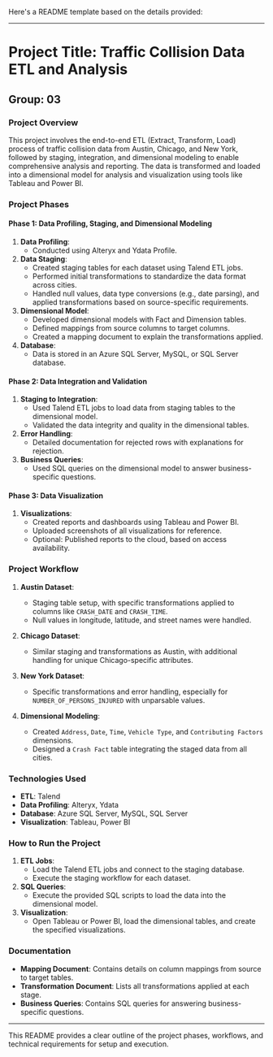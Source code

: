 Here's a README template based on the details provided:

---

# Project Title: Traffic Collision Data ETL and Analysis

## Group: 03

### Project Overview
This project involves the end-to-end ETL (Extract, Transform, Load) process of traffic collision data from Austin, Chicago, and New York, followed by staging, integration, and dimensional modeling to enable comprehensive analysis and reporting. The data is transformed and loaded into a dimensional model for analysis and visualization using tools like Tableau and Power BI.

### Project Phases

#### Phase 1: Data Profiling, Staging, and Dimensional Modeling
1. **Data Profiling**:
   - Conducted using Alteryx and Ydata Profile.
2. **Data Staging**:
   - Created staging tables for each dataset using Talend ETL jobs.
   - Performed initial transformations to standardize the data format across cities.
   - Handled null values, data type conversions (e.g., date parsing), and applied transformations based on source-specific requirements.
3. **Dimensional Model**:
   - Developed dimensional models with Fact and Dimension tables.
   - Defined mappings from source columns to target columns.
   - Created a mapping document to explain the transformations applied.
4. **Database**:
   - Data is stored in an Azure SQL Server, MySQL, or SQL Server database.

#### Phase 2: Data Integration and Validation
1. **Staging to Integration**:
   - Used Talend ETL jobs to load data from staging tables to the dimensional model.
   - Validated the data integrity and quality in the dimensional tables.
2. **Error Handling**:
   - Detailed documentation for rejected rows with explanations for rejection.
3. **Business Queries**:
   - Used SQL queries on the dimensional model to answer business-specific questions.

#### Phase 3: Data Visualization
1. **Visualizations**:
   - Created reports and dashboards using Tableau and Power BI.
   - Uploaded screenshots of all visualizations for reference.
   - Optional: Published reports to the cloud, based on access availability.

### Project Workflow

1. **Austin Dataset**:
   - Staging table setup, with specific transformations applied to columns like `CRASH_DATE` and `CRASH_TIME`.
   - Null values in longitude, latitude, and street names were handled.

2. **Chicago Dataset**:
   - Similar staging and transformations as Austin, with additional handling for unique Chicago-specific attributes.

3. **New York Dataset**:
   - Specific transformations and error handling, especially for `NUMBER_OF_PERSONS_INJURED` with unparsable values.

4. **Dimensional Modeling**:
   - Created `Address`, `Date`, `Time`, `Vehicle Type`, and `Contributing Factors` dimensions.
   - Designed a `Crash Fact` table integrating the staged data from all cities.

### Technologies Used
- **ETL**: Talend
- **Data Profiling**: Alteryx, Ydata
- **Database**: Azure SQL Server, MySQL, SQL Server
- **Visualization**: Tableau, Power BI

### How to Run the Project
1. **ETL Jobs**:
   - Load the Talend ETL jobs and connect to the staging database.
   - Execute the staging workflow for each dataset.
2. **SQL Queries**:
   - Execute the provided SQL scripts to load the data into the dimensional model.
3. **Visualization**:
   - Open Tableau or Power BI, load the dimensional tables, and create the specified visualizations.

### Documentation
- **Mapping Document**: Contains details on column mappings from source to target tables.
- **Transformation Document**: Lists all transformations applied at each stage.
- **Business Queries**: Contains SQL queries for answering business-specific questions.

--- 

This README provides a clear outline of the project phases, workflows, and technical requirements for setup and execution.
